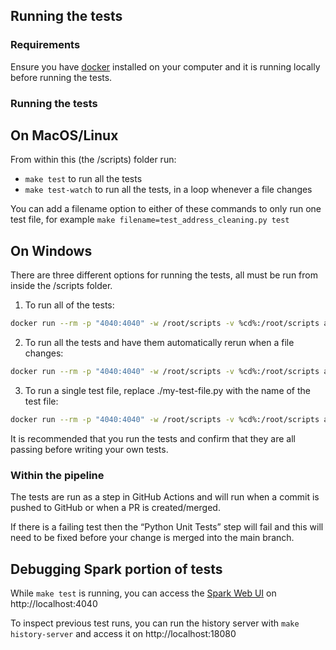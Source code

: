 ## Running the tests

### Requirements

Ensure you have [docker][docker-install] installed on your computer and it is running locally before running the tests.

[docker-install]: https://docs.docker.com/get-docker/

### Running the tests

## On MacOS/Linux

From within this (the /scripts) folder run:
  - `make test` to run all the tests
  - `make test-watch` to run all the tests, in a loop whenever a file changes

You can add a filename option to either of these commands to only run one test file, for example `make filename=test_address_cleaning.py test`

## On Windows
There are three different options for running the tests, all must be run from inside the /scripts folder.

1. To run all of the tests:
```sh
docker run --rm -p "4040:4040" -w /root/scripts -v %cd%:/root/scripts amazon/aws-glue-libs:glue_libs_1.0.0_image_01 /home/aws-glue-libs/bin/gluepytest --durations=0
```

2. To run all the tests and have them automatically rerun when a file changes:
```sh
docker run --rm -p "4040:4040" -w /root/scripts -v %cd%:/root/scripts amazon/aws-glue-libs:glue_libs_1.0.0_image_01 bash -c 'pip install pytest-watch && pytest-watch'
```

3. To run a single test file, replace ./my-test-file.py with the name of the test file:
```sh
docker run --rm -p "4040:4040" -w /root/scripts -v %cd%:/root/scripts amazon/aws-glue-libs:glue_libs_1.0.0_image_01 /home/aws-glue-libs/bin/gluepytest ./my-test-file.py --durations=0
```

It is recommended that you run the tests and confirm that they are all passing before writing your own tests.

### Within the pipeline

The tests are run as a step in GitHub Actions and will run when a commit is pushed to GitHub or when a PR is created/merged.

If there is a failing test then the “Python Unit Tests” step will fail and this will need to be fixed before your change is merged into the main branch.

## Debugging Spark portion of tests

While `make test` is running, you can access the [Spark Web UI][spark_web_ui] on http://localhost:4040

To inspect previous test runs, you can run the history server with `make history-server` and
access it on http://localhost:18080

[spark_web_ui]: https://spark.apache.org/docs/latest/monitoring.html#web-interfaces
